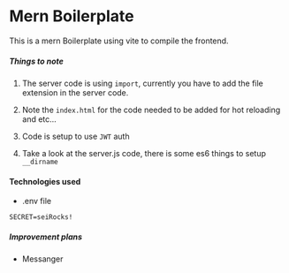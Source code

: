 
# Mern Boilerplate

This is a mern Boilerplate using vite to compile the frontend.  

##### Things to note

1. The server code is using `import`, currently you have to add the file extension in the server code. 

2.  Note the `index.html` for the code needed to be added for hot reloading and etc... 

3. Code is setup to use `JWT` auth

4. Take a look at the server.js code, there is some es6 things to setup `__dirname`


#### Technologies used



- .env file 

```
SECRET=seiRocks!
```

##### Improvement plans

- Messanger
